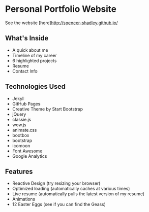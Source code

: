 # Personal Portfolio Website

See the website [here]<http://spencer-shadley.github.io/>

## What's Inside

 - A quick about me
 - Timeline of my career
 - 6 highlighted projects
 - Resume
 - Contact Info

## Technologies Used

 - Jekyll
 - GitHub Pages
 - Creative Theme by Start Bootstrap
 - jQuery
 - classie.js
 - wow.js
 - animate.css
 - bootbox
 - bootstrap
 - icomoon
 - Font Awesome
 - Google Analytics

## Features

 - Reactive Design (try resizing your browser)
 - Optimized loading (automatically caches at various times)
 - Live resume (automatically pulls the latest version of my resume)
 - Animations
 - 12 Easter Eggs (see if you can find the Geass)